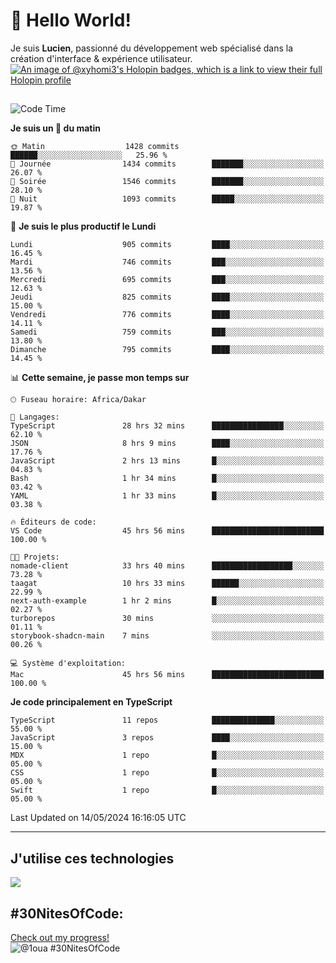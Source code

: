 # 👋 Hello World!

Je suis **Lucien**, passionné du développement web spécialisé dans la création d'interface & expérience utilisateur.
[![An image of @xyhomi3's Holopin badges, which is a link to view their full Holopin profile](https://holopin.me/xyhomi3)](https://holopin.io/@xyhomi3)

##

<!--START_SECTION:waka-->
![Code Time](http://img.shields.io/badge/Code%20Time-1%2C185%20hrs%2047%20mins-blue)

**Je suis un 🐤 du matin** 

```text
🌞 Matin                  1428 commits        ██████░░░░░░░░░░░░░░░░░░░   25.96 % 
🌆 Journée                1434 commits        ███████░░░░░░░░░░░░░░░░░░   26.07 % 
🌃 Soirée                 1546 commits        ███████░░░░░░░░░░░░░░░░░░   28.10 % 
🌙 Nuit                   1093 commits        █████░░░░░░░░░░░░░░░░░░░░   19.87 % 
```
📅 **Je suis le plus productif le Lundi** 

```text
Lundi                    905 commits         ████░░░░░░░░░░░░░░░░░░░░░   16.45 % 
Mardi                    746 commits         ███░░░░░░░░░░░░░░░░░░░░░░   13.56 % 
Mercredi                 695 commits         ███░░░░░░░░░░░░░░░░░░░░░░   12.63 % 
Jeudi                    825 commits         ████░░░░░░░░░░░░░░░░░░░░░   15.00 % 
Vendredi                 776 commits         ████░░░░░░░░░░░░░░░░░░░░░   14.11 % 
Samedi                   759 commits         ███░░░░░░░░░░░░░░░░░░░░░░   13.80 % 
Dimanche                 795 commits         ████░░░░░░░░░░░░░░░░░░░░░   14.45 % 
```


📊 **Cette semaine, je passe mon temps sur** 

```text
🕑︎ Fuseau horaire: Africa/Dakar

💬 Langages: 
TypeScript               28 hrs 32 mins      ████████████████░░░░░░░░░   62.10 % 
JSON                     8 hrs 9 mins        ████░░░░░░░░░░░░░░░░░░░░░   17.76 % 
JavaScript               2 hrs 13 mins       █░░░░░░░░░░░░░░░░░░░░░░░░   04.83 % 
Bash                     1 hr 34 mins        █░░░░░░░░░░░░░░░░░░░░░░░░   03.42 % 
YAML                     1 hr 33 mins        █░░░░░░░░░░░░░░░░░░░░░░░░   03.38 % 

🔥 Éditeurs de code: 
VS Code                  45 hrs 56 mins      █████████████████████████   100.00 % 

🐱‍💻 Projets: 
nomade-client            33 hrs 40 mins      ██████████████████░░░░░░░   73.28 % 
taagat                   10 hrs 33 mins      ██████░░░░░░░░░░░░░░░░░░░   22.99 % 
next-auth-example        1 hr 2 mins         █░░░░░░░░░░░░░░░░░░░░░░░░   02.27 % 
turborepos               30 mins             ░░░░░░░░░░░░░░░░░░░░░░░░░   01.11 % 
storybook-shadcn-main    7 mins              ░░░░░░░░░░░░░░░░░░░░░░░░░   00.26 % 

💻 Système d'exploitation: 
Mac                      45 hrs 56 mins      █████████████████████████   100.00 % 
```

**Je code principalement en TypeScript** 

```text
TypeScript               11 repos            ██████████████░░░░░░░░░░░   55.00 % 
JavaScript               3 repos             ████░░░░░░░░░░░░░░░░░░░░░   15.00 % 
MDX                      1 repo              █░░░░░░░░░░░░░░░░░░░░░░░░   05.00 % 
CSS                      1 repo              █░░░░░░░░░░░░░░░░░░░░░░░░   05.00 % 
Swift                    1 repo              █░░░░░░░░░░░░░░░░░░░░░░░░   05.00 % 
```




 Last Updated on 14/05/2024 16:16:05 UTC
<!--END_SECTION:waka-->
---

## J'utilise ces technologies

<p align="left">
  <a href="https://skillicons.dev">
    <img src="https://skillicons.dev/icons?i=ts,js,md,scss,tailwind,react,redux,docker,express,astro,vite,nextjs,vercel,figma,ableton" />
  </a>
</p>

## #30NitesOfCode:
  [Check out my progress!](https://www.codedex.io/@1oua/30-nites-of-code)  
  ![@1oua #30NitesOfCode](https://www.codedex.io/api/petStatus?user=1oua)
